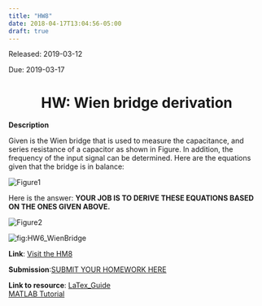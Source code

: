 ```yaml
---
title: "HW8"
date: 2018-04-17T13:04:56-05:00
draft: true
---
```


Released: 2019-03-12

Due: 2019-03-17

<center><h1> HW: Wien bridge derivation </h1></center>

**Description**

Given is the Wien bridge that is used to measure the capacitance, and series resistance of a capacitor as shown in Figure. In addition, the frequency of the input signal can be determined. Here are the equations given that the bridge is in balance:

![Figure1](https://localhost:1313/ABE425/ABE425/blob/master/data/hw/HW_other/bridge1-5.png)

Here is the answer: **YOUR JOB IS TO DERIVE THESE EQUATIONS BASED ON THE ONES GIVEN ABOVE.**

![Figure2](https://localhost:1313/ABE425/ABE425/blob/master/data/hw/HW_other/bridge6-9.png)

![fig:HW6_WienBridge](https://localhost:1313/ABE425/ABE425/blob/master/data/hw/hw_bridge/HW6_WienBridge.PNG)

**Link**: [Visit the HM8](https://localhost:1313/ABE425/ABE425/tree/master/data/hw/HW_TheveninEquivalents )

**Submission**:[SUBMIT YOUR HOMEWORK HERE]()

**Link to resource**: [LaTex_Guide](https://localhost:1313/ABE425/ABE425/blob/master/content/resources/LaTex_Guide.md)  
[MATLAB Tutorial](https://localhost:1313/ABE425/ABE425/blob/master/content/resources/MATLAB_Guide.md)  
